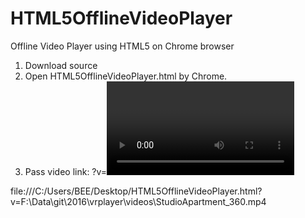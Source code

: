# HTML5OfflineVideoPlayer
Offline Video Player using HTML5 on Chrome browser

1. Download source
2. Open HTML5OfflineVideoPlayer.html by Chrome.
3. Pass video link: ?v=<video full path>. Example URL:

file:///C:/Users/BEE/Desktop/HTML5OfflineVideoPlayer.html?v=F:\Data\git\2016\vrplayer\videos\StudioApartment_360.mp4
